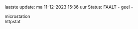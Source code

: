 laatste update: 
ma 11-12-2023 15:36   uur 
Status: FAALT - geel - 
<div class="service Y">microstation</div><div class="service G">httpstat</div>